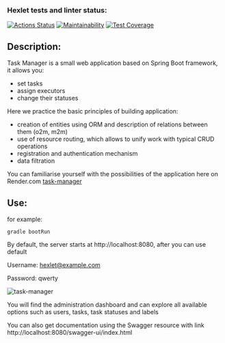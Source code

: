 ### Hexlet tests and linter status:
[![Actions Status](https://github.com/packman1783/java-project-99/actions/workflows/hexlet-check.yml/badge.svg)](https://github.com/packman1783/java-project-99/actions)
[![Maintainability](https://api.codeclimate.com/v1/badges/72f7dcc9e0da19114a27/maintainability)](https://codeclimate.com/github/packman1783/java-project-99/maintainability)
[![Test Coverage](https://api.codeclimate.com/v1/badges/72f7dcc9e0da19114a27/test_coverage)](https://codeclimate.com/github/packman1783/java-project-99/test_coverage)

## Description:
Task Manager is a small web application based on Spring Boot framework, it allows you:
 - set tasks
 - assign executors
 - change their statuses

Here we practice the basic principles of building application:
 - creation of entities using ORM and description of relations between them (o2m, m2m)
 - use of resource routing, which allows to unify work with typical CRUD operations
 - registration and authentication mechanism
 - data filtration

You can familiarise yourself with the possibilities of the application here on Render.com [task-manager](https://java-project-99-7ogs.onrender.com)

## Use:
for example:
```
gradle bootRun
```

By default, the server starts at http://localhost:8080, after you can use default

Username: hexlet@example.com

Password: qwerty

![task-manager](https://i.ibb.co/tXb0bfw/task-manager-copy.png)

You will find the administration dashboard and can explore all available options such as users, tasks, task statuses and labels

You can also get documentation using the Swagger resource with link http://localhost:8080/swagger-ui/index.html
